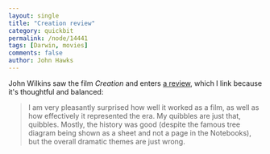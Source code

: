 ```yaml
---
layout: single 
title: "Creation review" 
category: quickbit
permalink: /node/14441
tags: [Darwin, movies] 
comments: false 
author: John Hawks 
---
```


John Wilkins saw the film <i>Creation</i> and enters <a href="http://evolvingthoughts.net/2010/07/18/creation-a-personal-reflection-on-the-movie/">a review</a>, which I link because it's thoughtful and balanced: 

<blockquote>I am very pleasantly surprised how well it worked as a film, as well as how effectively it represented the era. My quibbles are just that, quibbles. Mostly, the history was good (despite the famous tree diagram being shown as a sheet and not a page in the Notebooks), but the overall dramatic themes are just wrong.</blockquote>



